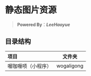 # 静态图片资源

> **Powered By**：***LeeHaoyue***

## 目录结构
| 项目 | 文件夹 |
| :------ | :------: |
| 喔咖喱唝（小程序） | wogaligong |